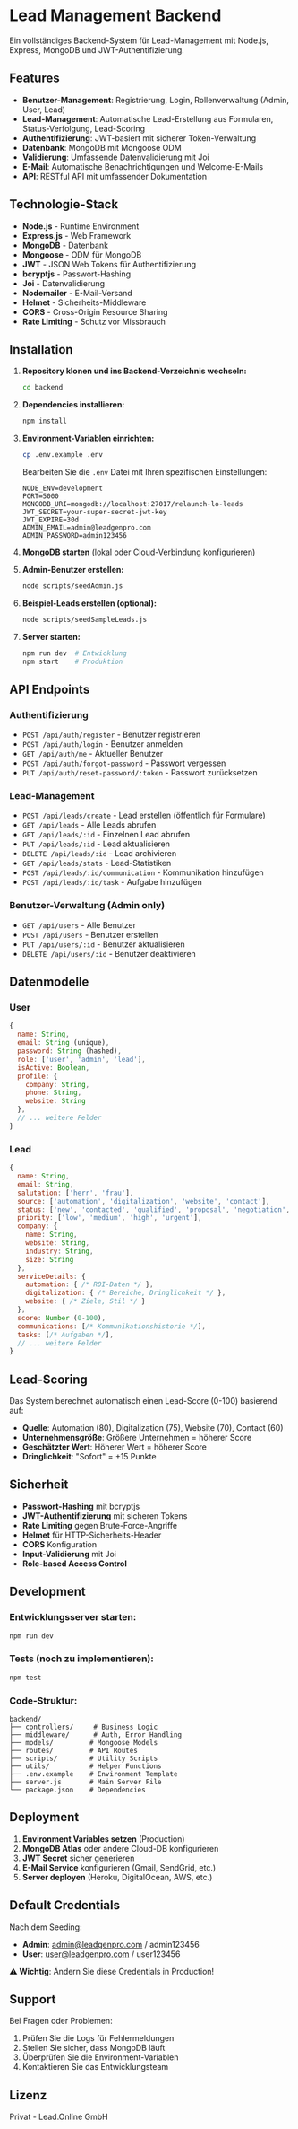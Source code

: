 # Lead Management Backend

Ein vollständiges Backend-System für Lead-Management mit Node.js, Express, MongoDB und JWT-Authentifizierung.

## Features

- **Benutzer-Management**: Registrierung, Login, Rollenverwaltung (Admin, User, Lead)
- **Lead-Management**: Automatische Lead-Erstellung aus Formularen, Status-Verfolgung, Lead-Scoring
- **Authentifizierung**: JWT-basiert mit sicherer Token-Verwaltung
- **Datenbank**: MongoDB mit Mongoose ODM
- **Validierung**: Umfassende Datenvalidierung mit Joi
- **E-Mail**: Automatische Benachrichtigungen und Welcome-E-Mails
- **API**: RESTful API mit umfassender Dokumentation

## Technologie-Stack

- **Node.js** - Runtime Environment
- **Express.js** - Web Framework
- **MongoDB** - Datenbank
- **Mongoose** - ODM für MongoDB
- **JWT** - JSON Web Tokens für Authentifizierung
- **bcryptjs** - Passwort-Hashing
- **Joi** - Datenvalidierung
- **Nodemailer** - E-Mail-Versand
- **Helmet** - Sicherheits-Middleware
- **CORS** - Cross-Origin Resource Sharing
- **Rate Limiting** - Schutz vor Missbrauch

## Installation

1. **Repository klonen und ins Backend-Verzeichnis wechseln:**
   ```bash
   cd backend
   ```

2. **Dependencies installieren:**
   ```bash
   npm install
   ```

3. **Environment-Variablen einrichten:**
   ```bash
   cp .env.example .env
   ```
   
   Bearbeiten Sie die `.env` Datei mit Ihren spezifischen Einstellungen:
   ```env
   NODE_ENV=development
   PORT=5000
   MONGODB_URI=mongodb://localhost:27017/relaunch-lo-leads
   JWT_SECRET=your-super-secret-jwt-key
   JWT_EXPIRE=30d
   ADMIN_EMAIL=admin@leadgenpro.com
   ADMIN_PASSWORD=admin123456
   ```

4. **MongoDB starten** (lokal oder Cloud-Verbindung konfigurieren)

5. **Admin-Benutzer erstellen:**
   ```bash
   node scripts/seedAdmin.js
   ```

6. **Beispiel-Leads erstellen (optional):**
   ```bash
   node scripts/seedSampleLeads.js
   ```

7. **Server starten:**
   ```bash
   npm run dev  # Entwicklung
   npm start    # Produktion
   ```

## API Endpoints

### Authentifizierung
- `POST /api/auth/register` - Benutzer registrieren
- `POST /api/auth/login` - Benutzer anmelden
- `GET /api/auth/me` - Aktueller Benutzer
- `POST /api/auth/forgot-password` - Passwort vergessen
- `PUT /api/auth/reset-password/:token` - Passwort zurücksetzen

### Lead-Management
- `POST /api/leads/create` - Lead erstellen (öffentlich für Formulare)
- `GET /api/leads` - Alle Leads abrufen
- `GET /api/leads/:id` - Einzelnen Lead abrufen
- `PUT /api/leads/:id` - Lead aktualisieren
- `DELETE /api/leads/:id` - Lead archivieren
- `GET /api/leads/stats` - Lead-Statistiken
- `POST /api/leads/:id/communication` - Kommunikation hinzufügen
- `POST /api/leads/:id/task` - Aufgabe hinzufügen

### Benutzer-Verwaltung (Admin only)
- `GET /api/users` - Alle Benutzer
- `POST /api/users` - Benutzer erstellen
- `PUT /api/users/:id` - Benutzer aktualisieren
- `DELETE /api/users/:id` - Benutzer deaktivieren

## Datenmodelle

### User
```javascript
{
  name: String,
  email: String (unique),
  password: String (hashed),
  role: ['user', 'admin', 'lead'],
  isActive: Boolean,
  profile: {
    company: String,
    phone: String,
    website: String
  },
  // ... weitere Felder
}
```

### Lead
```javascript
{
  name: String,
  email: String,
  salutation: ['herr', 'frau'],
  source: ['automation', 'digitalization', 'website', 'contact'],
  status: ['new', 'contacted', 'qualified', 'proposal', 'negotiation', 'closed-won', 'closed-lost'],
  priority: ['low', 'medium', 'high', 'urgent'],
  company: {
    name: String,
    website: String,
    industry: String,
    size: String
  },
  serviceDetails: {
    automation: { /* ROI-Daten */ },
    digitalization: { /* Bereiche, Dringlichkeit */ },
    website: { /* Ziele, Stil */ }
  },
  score: Number (0-100),
  communications: [/* Kommunikationshistorie */],
  tasks: [/* Aufgaben */],
  // ... weitere Felder
}
```

## Lead-Scoring

Das System berechnet automatisch einen Lead-Score (0-100) basierend auf:

- **Quelle**: Automation (80), Digitalization (75), Website (70), Contact (60)
- **Unternehmensgröße**: Größere Unternehmen = höherer Score
- **Geschätzter Wert**: Höherer Wert = höherer Score
- **Dringlichkeit**: "Sofort" = +15 Punkte

## Sicherheit

- **Passwort-Hashing** mit bcryptjs
- **JWT-Authentifizierung** mit sicheren Tokens
- **Rate Limiting** gegen Brute-Force-Angriffe
- **Helmet** für HTTP-Sicherheits-Header
- **CORS** Konfiguration
- **Input-Validierung** mit Joi
- **Role-based Access Control**

## Development

### Entwicklungsserver starten:
```bash
npm run dev
```

### Tests (noch zu implementieren):
```bash
npm test
```

### Code-Struktur:
```
backend/
├── controllers/     # Business Logic
├── middleware/      # Auth, Error Handling
├── models/         # Mongoose Models
├── routes/         # API Routes
├── scripts/        # Utility Scripts
├── utils/          # Helper Functions
├── .env.example    # Environment Template
├── server.js       # Main Server File
└── package.json    # Dependencies
```

## Deployment

1. **Environment Variables setzen** (Production)
2. **MongoDB Atlas** oder andere Cloud-DB konfigurieren
3. **JWT Secret** sicher generieren
4. **E-Mail Service** konfigurieren (Gmail, SendGrid, etc.)
5. **Server deployen** (Heroku, DigitalOcean, AWS, etc.)

## Default Credentials

Nach dem Seeding:
- **Admin**: admin@leadgenpro.com / admin123456
- **User**: user@leadgenpro.com / user123456

**⚠️ Wichtig**: Ändern Sie diese Credentials in Production!

## Support

Bei Fragen oder Problemen:
1. Prüfen Sie die Logs für Fehlermeldungen
2. Stellen Sie sicher, dass MongoDB läuft
3. Überprüfen Sie die Environment-Variablen
4. Kontaktieren Sie das Entwicklungsteam

## Lizenz

Privat - Lead.Online GmbH
